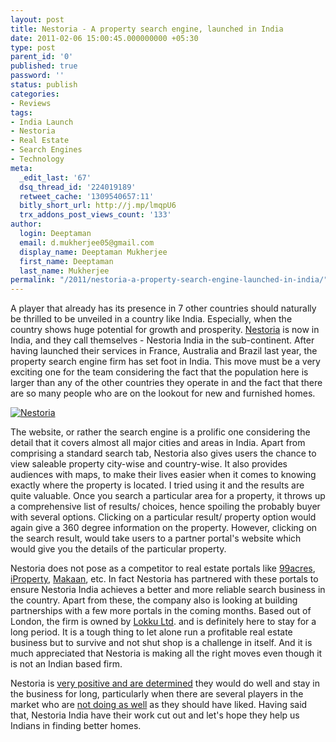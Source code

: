 ```yaml
---
layout: post
title: Nestoria - A property search engine, launched in India
date: 2011-02-06 15:00:45.000000000 +05:30
type: post
parent_id: '0'
published: true
password: ''
status: publish
categories:
- Reviews
tags:
- India Launch
- Nestoria
- Real Estate
- Search Engines
- Technology
meta:
  _edit_last: '67'
  dsq_thread_id: '224019189'
  retweet_cache: '1309540657:11'
  bitly_short_url: http://j.mp/lmqpU6
  trx_addons_post_views_count: '133'
author:
  login: Deeptaman
  email: d.mukherjee05@gmail.com
  display_name: Deeptaman Mukherjee
  first_name: Deeptaman
  last_name: Mukherjee
permalink: "/2011/nestoria-a-property-search-engine-launched-in-india/"
---
```

<p>A player that already has its presence in 7 other countries should naturally be thrilled to be unveiled in a country like India. Especially, when the country shows huge potential for growth and prosperity. <a href="http://www.nestoria.in/">Nestoria</a> is now in India, and they call themselves - Nestoria India in the sub-continent. After having launched their services in France, Australia and Brazil last year, the property search engine firm has set foot in India. This move must be a very exciting one for the team considering the fact that the population here is larger than any of the other countries they operate in and the fact that there are so many people who are on the lookout for new and furnished homes.</p>
<p><!--more--></p>
<p><a href="http://www.nestoria.in/"><img src="/static/2011/02/nestoria.png" alt="Nestoria" class="alignright" /></a></p>
<p>The website, or rather the search engine is a prolific one considering the detail that it covers almost all major cities and areas in India. Apart from comprising a standard search tab, Nestoria also gives users the chance to view saleable property city-wise and country-wise. It also provides audiences with maps, to make their lives easier when it comes to knowing exactly where the property is located. I tried using it and the results are quite valuable. Once you search a particular area for a property, it throws up a comprehensive list of results/ choices, hence spoiling the probably buyer with several options. Clicking on a particular result/ property option would again give a 360 degree information on the property. However, clicking on the search result, would take users to a partner portal's website which would give you the details of the particular property.</p>
<p>Nestoria does not pose as a competitor to real estate portals like <a href="http://www.99acres.com">99acres</a>, <a href="http://in.iproperty.com/">iProperty</a>, <a href="http://www.makaan.com">Makaan</a>, etc. In fact Nestoria has partnered with these portals to ensure Nestoria India achieves a better and more reliable search business in the country. Apart from these, the company also is looking at building partnerships with a few more portals in the coming months. Based out of London, the firm is owned by <a href="http://www.lokku.com/">Lokku Ltd</a>. and is definitely here to stay for a long period. It is a tough thing to let alone run a profitable real estate business but to survive and not shut shop is a challenge in itself.  And it is much appreciated that Nestoria is making all the right moves even though it is not an Indian based firm.</p>
<p>Nestoria is <a href="http://blog.nestoria.co.uk/nestoria-goes-live-in-india">very positive and are determined</a> they would do well and stay in the business for long, particularly when there are several players in the market who are <a href="http://google-latlong.blogspot.com/2011/01/retiring-real-estate-on-google-maps.html">not doing as well</a> as they should have liked. Having said that, Nestoria India have their work cut out and let's hope they help us Indians in finding better homes.</p>

